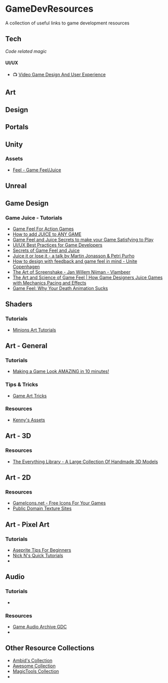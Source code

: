 # GameDevResources
A collection of useful links to game development resources

## Tech
_Code related magic_

#### UI/UX
- :tv: [Video Game Design And User Experience](https://www.youtube.com/watch?v=1mTI1rjQiOE)

## Art

## Design

## Portals

## Unity
### Assets
* [Feel - Game Feel/Juice](https://assetstore.unity.com/packages/tools/particles-effects/feel-183370)

## Unreal

## Game Design
### Game Juice - Tutorials
* [Game Feel For Action Games](https://www.youtube.com/watch?v=UsGuN69g2NI)
* [How to add JUICE to ANY GAME](https://www.youtube.com/watch?v=-dJnsZrykb0)
* [Game Feel and Juice Secrets to make your Game Satisfying to Play](https://www.youtube.com/watch?v=9RwBwLtq2LQ)
* [UI/UX Best Practices for Game Developers](https://youtube.com/playlist?list=PLzOZD569v5GvOJV4TM_5tNwejljkBACaS)
* [Secrets of Game Feel and Juice](https://www.youtube.com/watch?v=216_5nu4aVQ)
* [Juice it or lose it - a talk by Martin Jonasson & Petri Purho](https://www.youtube.com/watch?v=Fy0aCDmgnxg)
* [How to design with feedback and game feel in mind - Unite Copenhagen](https://www.youtube.com/watch?v=yCKI9T3sSv0)
* [The Art of Screenshake - Jan Willem Nijman - Vlambeer](https://www.youtube.com/watch?v=SkgkIXZ_13Y)
* [The Art and Science of Game Feel | How Game Designers Juice Games with Mechanics,Pacing and Effects](https://www.youtube.com/watch?v=EDElfx2qo_M)
* [Game Feel: Why Your Death Animation Sucks](https://www.youtube.com/watch?v=pmSAG51BybY)

## Shaders
### Tutorials
* [Minions Art Tutorials](https://minionsart.github.io/tutorials/)

## Art - General
### Tutorials
* [Making a Game Look AMAZING in 10 minutes!](https://www.youtube.com/watch?v=eDiRnWhqqIY)

### Tips & Tricks
* [Game Art Tricks](http://simonschreibt.de/game-art-tricks/)

### Resources
* [Kenny's Assets](https://kenney.nl/assets)

## Art - 3D
### Resources
* [The Everything Library - A Large Collection Of Handmade 3D Models](https://www.davidoreilly.com/library)

## Art - 2D
### Resources
* [GameIcons.net - Free Icons For Your Games](https://game-icons.net/)
* [Public Domain Texture Sites](https://docs.google.com/spreadsheets/d/1i8vLBtMDIwJYrpFycgAHBZV1quqaTh7iZB9vvbCohJs/editid=0)

## Art - Pixel Art
### Tutorials
* [Aseprite Tips For Beginners](https://twitter.com/Nootall_/status/1435600476666482689)
* [Nick N's Quick Tutorials](https://www.patreon.com/NickNuttall)
* 

## Audio
### Tutorials
* []()

### Resources
* [Game Audio Archive GDC](http://sonniss.com/gameaudiogdc)
* 

## Other Resource Collections
* [Ambid's Collection](https://github.com/ambid17/Unity-Articles)
* [Awesome Collection](https://github.com/sindresorhus/awesome)
* [MagicTools Collection](https://github.com/ellisonleao/magictools)
* 
